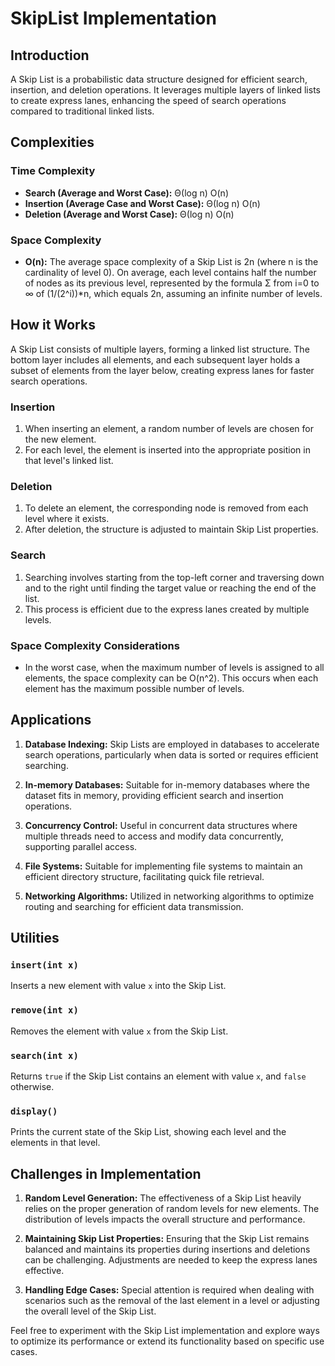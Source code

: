 # SkipList Implementation

## Introduction

A Skip List is a probabilistic data structure designed for efficient search, insertion, and deletion operations. It leverages multiple layers of linked lists to create express lanes, enhancing the speed of search operations compared to traditional linked lists.

## Complexities

### Time Complexity

- **Search (Average and Worst Case):** Θ(log n)   O(n)
- **Insertion (Average Case and Worst Case):** Θ(log n)   O(n)
- **Deletion (Average and Worst Case):** Θ(log n)   O(n)

### Space Complexity

- **O(n):** The average space complexity of a Skip List is 2n (where n is the cardinality of level 0). On average, each level contains half the number of nodes as its previous level, represented by the formula &Sigma; from i=0 to &infin; of (1/(2^i))*n, which equals 2n, assuming an infinite number of levels.

## How it Works

A Skip List consists of multiple layers, forming a linked list structure. The bottom layer includes all elements, and each subsequent layer holds a subset of elements from the layer below, creating express lanes for faster search operations.

### Insertion

1. When inserting an element, a random number of levels are chosen for the new element.
2. For each level, the element is inserted into the appropriate position in that level's linked list.

### Deletion

1. To delete an element, the corresponding node is removed from each level where it exists.
2. After deletion, the structure is adjusted to maintain Skip List properties.

### Search

1. Searching involves starting from the top-left corner and traversing down and to the right until finding the target value or reaching the end of the list.
2. This process is efficient due to the express lanes created by multiple levels.

### Space Complexity Considerations

- In the worst case, when the maximum number of levels is assigned to all elements, the space complexity can be O(n^2). This occurs when each element has the maximum possible number of levels.

## Applications

1. **Database Indexing:** Skip Lists are employed in databases to accelerate search operations, particularly when data is sorted or requires efficient searching.
   
2. **In-memory Databases:** Suitable for in-memory databases where the dataset fits in memory, providing efficient search and insertion operations.

3. **Concurrency Control:** Useful in concurrent data structures where multiple threads need to access and modify data concurrently, supporting parallel access.

4. **File Systems:** Suitable for implementing file systems to maintain an efficient directory structure, facilitating quick file retrieval.

5. **Networking Algorithms:** Utilized in networking algorithms to optimize routing and searching for efficient data transmission.

## Utilities

### `insert(int x)`

Inserts a new element with value `x` into the Skip List.

### `remove(int x)`

Removes the element with value `x` from the Skip List.

### `search(int x)`

Returns `true` if the Skip List contains an element with value `x`, and `false` otherwise.

### `display()`

Prints the current state of the Skip List, showing each level and the elements in that level.

## Challenges in Implementation

1. **Random Level Generation:** The effectiveness of a Skip List heavily relies on the proper generation of random levels for new elements. The distribution of levels impacts the overall structure and performance.

2. **Maintaining Skip List Properties:** Ensuring that the Skip List remains balanced and maintains its properties during insertions and deletions can be challenging. Adjustments are needed to keep the express lanes effective.

3. **Handling Edge Cases:** Special attention is required when dealing with scenarios such as the removal of the last element in a level or adjusting the overall level of the Skip List.

Feel free to experiment with the Skip List implementation and explore ways to optimize its performance or extend its functionality based on specific use cases.
